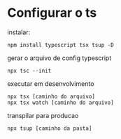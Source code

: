 # Configurar o ts

instalar:
```
npm install typescript tsx tsup -D
```

gerar o arquivo de config typescript
```
npx tsc --init
```

executar em desenvolvimento
```
npx tsx [caminho do arquivo]
npx tsx watch [caminho do arquivo]
```

transpilar para producao
```
npx tsup [caminho da pasta]
```

